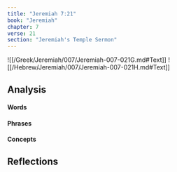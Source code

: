 ```yaml
---
title: "Jeremiah 7:21"
book: "Jeremiah"
chapter: 7
verse: 21
section: "Jeremiah's Temple Sermon"
---
```

![[/Greek/Jeremiah/007/Jeremiah-007-021G.md#Text]]
![[/Hebrew/Jeremiah/007/Jeremiah-007-021H.md#Text]]

## Analysis

#### Words

#### Phrases

#### Concepts

## Reflections
